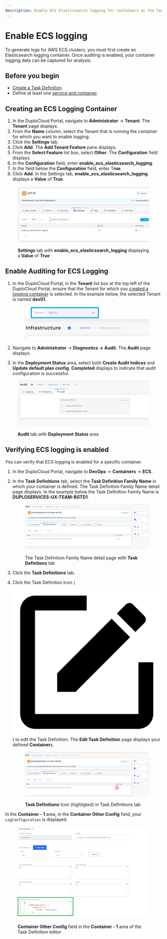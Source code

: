 ```yaml
---
description: Enable ECS Elasticsearch logging for containers at the Tenant level
---
```


# Enable ECS logging

To generate logs for AWS ECS clusters, you must first create an Elasticsearch logging container. Once auditing is enabled, your container logging data can be captured for analysis.

## Before you begin

* [Create a Task Definition](../../../aws-services/containers.md#7-toc-title)
* Define at least one [service and container](../../../aws-services/containers.md).

## Creating an ECS Logging Container

1. In the DuploCloud Portal, navigate to **Administrator** -> **Tenant**. The **Tenant** page displays.
2. From the **Name** column, select the Tenant that is running the container for which you want to enable logging.
3. Click the **Settings** tab.
4. Click **Add**. The **Add Tenant Feature** pane displays.
5. From the **Select Feature** list box, select **Other**. The **Configuration** field displays.
6. In the **Configuration** field, enter **enable\_ecs\_elasticsearch\_logging**.&#x20;
7. In the field below the **Configuration** field, enter T**rue**.
8. Click **Add**. In the Settings tab, **enable\_ecs\_elasticsearch\_logging** displays a **Value** of **True**.&#x20;

<figure><img src="../../../../.gitbook/assets/AWS_ECS_Logging_1.png" alt=""><figcaption><p><strong>Settings</strong> tab with <strong>enable_ecs_elasticsearch_logging</strong> displaying a <strong>Value</strong> of <strong>True</strong></p></figcaption></figure>

## Enable Auditing for ECS Logging

1.  In the DuploCloud Portal, in the **Tenant** list box at the top left of the DuploCloud Portal, ensure that the Tenant for which you [created a logging container](enable-ecs-logging.md#creating-an-ecs-logging-container) is selected. In the example below, the selected Tenant is named **dev01**.

    <figure><img src="../../../../.gitbook/assets/tenant_dev01.png" alt=""><figcaption></figcaption></figure>
2. Navigate to **Administrator** -> **Diagnostics -> Audit**. The **Audit** page displays.
3. In the **Deployment Status** area, select both **Create Audit Indices** and **Update default plan config**. **Completed** displays to indicate that audit configuration is successful.

<figure><img src="../../../../.gitbook/assets/AWS_ECS_Logging_2.png" alt=""><figcaption><p><strong>Audit</strong> tab with <strong>Deployment Status</strong> area</p></figcaption></figure>

## Verifying ECS logging is enabled&#x20;

You can verify that ECS logging is enabled for a specific container.

1. In the DuploCloud Portal, navigate to **DevOps** -> **Containers** -> **ECS**.
2.  In the **Task Definitions** tab, select the **Task Definition Family Name** in which your container is defined. The Task Definition Family Name detail page displays. In the example below the Task Definition Family Name is **DUPLOSERVICES-UX-TEAM-BGTD1**.

    <figure><img src="../../../../.gitbook/assets/AWS_ECS_Logging_6.png" alt=""><figcaption><p>The Task Definition Family Name detail page with <strong>Task Defintions</strong> tab</p></figcaption></figure>
3. Click the **Task Definitions** tab.
4.  Click the Task Definition Icon ( <img src="../../../../.gitbook/assets/square_edit_icon.png" alt="" data-size="line"> ) to edit the Task Definition. The **Edit Task Definition** page displays your defined **Container**s.

    <figure><img src="../../../../.gitbook/assets/AWS_ECS_Logging_5.png" alt=""><figcaption><p><strong>Task Definitions</strong> Icon (highligted) in Task Definitions tab</p></figcaption></figure>

In the **Container - 1** area, in the **Container Other Config** field, your `LogConfiguration` is displayed.

<figure><img src="../../../../.gitbook/assets/AWS_ECS_Logging_3 (1).png" alt=""><figcaption><p><strong>Container Other Config</strong> field in the <strong>Container - 1</strong> area of the Task Definition editor</p></figcaption></figure>
